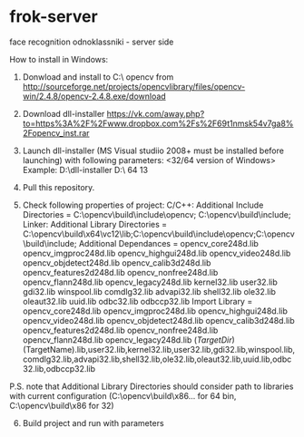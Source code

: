 frok-server
===========

face recognition odnoklassniki - server side

How to install in Windows:
1) Donwload and install to C:\ opencv from http://sourceforge.net/projects/opencvlibrary/files/opencv-win/2.4.8/opencv-2.4.8.exe/download
2) Download dll-installer https://vk.com/away.php?to=https%3A%2F%2Fwww.dropbox.com%2Fs%2F69t1nmsk54v7ga8%2Fopencv_inst.rar
3) Launch dll-installer (MS Visual studiio 2008+ must be installed before launching) with following parameters:
<path to dll-installer> <32/64 version of Windows> <MS Visual studio version>
Example: D:\dll-installer D:\ 64 13

4) Pull this repository.
5) Check following properties of project:
C/C++: Additional Include Directories = C:\opencv\build\include\opencv; C:\opencv\build\include;
Linker:
Additional Library Directories = C:\opencv\build\x64\vc12\lib;C:\opencv\build\include\opencv;C:\opencv\build\include;
Additional Dependances = opencv_core248d.lib opencv_imgproc248d.lib opencv_highgui248d.lib opencv_video248d.lib opencv_objdetect248d.lib opencv_calib3d248d.lib opencv_features2d248d.lib opencv_nonfree248d.lib opencv_flann248d.lib opencv_legacy248d.lib kernel32.lib user32.lib gdi32.lib winspool.lib comdlg32.lib advapi32.lib shell32.lib ole32.lib oleaut32.lib uuid.lib odbc32.lib odbccp32.lib
Import Library = opencv_core248d.lib opencv_imgproc248d.lib opencv_highgui248d.lib opencv_video248d.lib opencv_objdetect248d.lib opencv_calib3d248d.lib opencv_features2d248d.lib opencv_nonfree248d.lib opencv_flann248d.lib opencv_legacy248d.lib $(TargetDir)$(TargetName).lib,user32.lib,kernel32.lib,user32.lib,gdi32.lib,winspool.lib,comdlg32.lib,advapi32.lib,shell32.lib,ole32.lib,oleaut32.lib,uuid.lib,odbc32.lib,odbccp32.lib


P.S. note that Additional Library Directories should consider path to libraries with current configuration (C:\opencv\build\x86... for 64 bin, C:\opencv\build\x86 for 32)

6) Build project and run with parameters <path to image>

